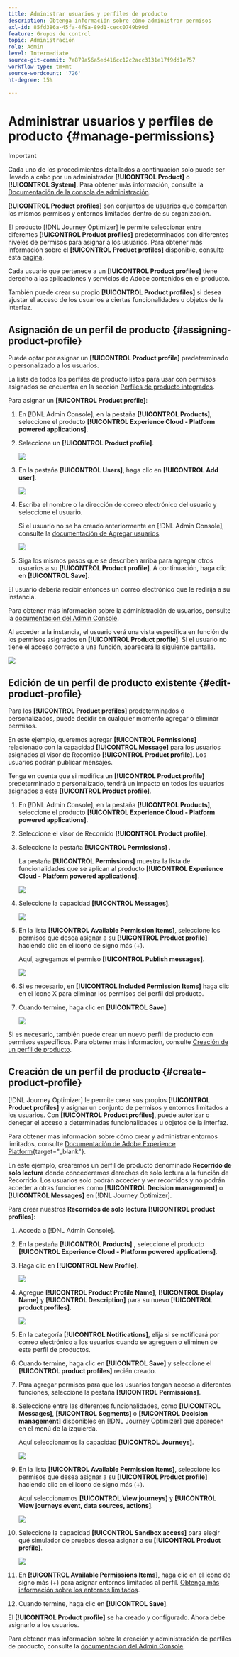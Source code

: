 ```yaml
---
title: Administrar usuarios y perfiles de producto
description: Obtenga información sobre cómo administrar permisos
exl-id: 85fd386a-45fa-4f9a-89d1-cecc0749b90d
feature: Grupos de control
topic: Administración
role: Admin
level: Intermediate
source-git-commit: 7e879a56a5ed416cc12c2acc3131e17f9dd1e757
workflow-type: tm+mt
source-wordcount: '726'
ht-degree: 15%

---
```


# Administrar usuarios y perfiles de producto {#manage-permissions}

>[!IMPORTANT]
>
> Cada uno de los procedimientos detallados a continuación solo puede ser llevado a cabo por un administrador **[!UICONTROL Product]** o **[!UICONTROL System]**. Para obtener más información, consulte la [Documentación de la consola de administración](https://helpx.adobe.com/enterprise/admin-guide.html/enterprise/using/admin-roles.ug.html).

**[!UICONTROL Product profiles]** son conjuntos de usuarios que comparten los mismos permisos y entornos limitados dentro de su organización.

El producto [!DNL Journey Optimizer] le permite seleccionar entre diferentes **[!UICONTROL Product profiles]** predeterminados con diferentes niveles de permisos para asignar a los usuarios. Para obtener más información sobre el **[!UICONTROL Product profiles]** disponible, consulte esta [página](ootb-product-profiles.md).

Cada usuario que pertenece a un **[!UICONTROL Product profiles]** tiene derecho a las aplicaciones y servicios de Adobe contenidos en el producto.

También puede crear su propio **[!UICONTROL Product profiles]** si desea ajustar el acceso de los usuarios a ciertas funcionalidades u objetos de la interfaz.

## Asignación de un perfil de producto {#assigning-product-profile}

Puede optar por asignar un **[!UICONTROL Product profile]** predeterminado o personalizado a los usuarios.

La lista de todos los perfiles de producto listos para usar con permisos asignados se encuentra en la sección [Perfiles de producto integrados](ootb-product-profiles.md).

Para asignar un **[!UICONTROL Product profile]**:

1. En [!DNL Admin Console], en la pestaña **[!UICONTROL Products]**, seleccione el producto **[!UICONTROL Experience Cloud - Platform powered applications]**.

1. Seleccione un **[!UICONTROL Product profile]**.

   ![](../assets/do-not-localize/access_control_2.png)

1. En la pestaña **[!UICONTROL Users]**, haga clic en **[!UICONTROL Add user]**.

   ![](../assets/do-not-localize/access_control_3.png)

1. Escriba el nombre o la dirección de correo electrónico del usuario y seleccione el usuario.

   Si el usuario no se ha creado anteriormente en [!DNL Admin Console], consulte la [documentación de Agregar usuarios](https://helpx.adobe.com/enterprise/admin-guide.html/enterprise/using/manage-users-individually.ug.html#add-users).

   ![](../assets/do-not-localize/access_control_4.png)

1. Siga los mismos pasos que se describen arriba para agregar otros usuarios a su **[!UICONTROL Product profile]**. A continuación, haga clic en **[!UICONTROL Save]**.

El usuario debería recibir entonces un correo electrónico que le redirija a su instancia.

Para obtener más información sobre la administración de usuarios, consulte la [documentación del Admin Console](https://helpx.adobe.com/enterprise/admin-guide.html/enterprise/using/manage-users-individually.ug.html).

Al acceder a la instancia, el usuario verá una vista específica en función de los permisos asignados en **[!UICONTROL Product profile]**. Si el usuario no tiene el acceso correcto a una función, aparecerá la siguiente pantalla.

![](../assets/do-not-localize/access_control_1.png)

## Edición de un perfil de producto existente {#edit-product-profile}

Para los **[!UICONTROL Product profiles]** predeterminados o personalizados, puede decidir en cualquier momento agregar o eliminar permisos.

En este ejemplo, queremos agregar **[!UICONTROL Permissions]** relacionado con la capacidad **[!UICONTROL Message]** para los usuarios asignados al visor de Recorrido **[!UICONTROL Product profile]**. Los usuarios podrán publicar mensajes.

Tenga en cuenta que si modifica un **[!UICONTROL Product profile]** predeterminado o personalizado, tendrá un impacto en todos los usuarios asignados a este **[!UICONTROL Product profile]**.

1. En [!DNL Admin Console], en la pestaña **[!UICONTROL Products]**, seleccione el producto **[!UICONTROL Experience Cloud - Platform powered applications]**.

1. Seleccione el visor de Recorrido **[!UICONTROL Product profile]**.

1. Seleccione la pestaña **[!UICONTROL Permissions]** .

   La pestaña **[!UICONTROL Permissions]** muestra la lista de funcionalidades que se aplican al producto **[!UICONTROL Experience Cloud - Platform powered applications]**.

   ![](../assets/do-not-localize/access_control_5.png)

1. Seleccione la capacidad **[!UICONTROL Messages]**.

   ![](../assets/do-not-localize/access_control_6.png)

1. En la lista **[!UICONTROL Available Permission Items]**, seleccione los permisos que desea asignar a su **[!UICONTROL Product profile]** haciendo clic en el icono de signo más (+).

   Aquí, agregamos el permiso **[!UICONTROL Publish messages]**.

   ![](../assets/do-not-localize/access_control_7.png)

1. Si es necesario, en **[!UICONTROL Included Permission Items]** haga clic en el icono X para eliminar los permisos del perfil del producto.

1. Cuando termine, haga clic en **[!UICONTROL Save]**.

   ![](../assets/do-not-localize/access_control_8.png)

Si es necesario, también puede crear un nuevo perfil de producto con permisos específicos. Para obtener más información, consulte [Creación de un perfil de producto](#create-product-profile).

## Creación de un perfil de producto {#create-product-profile}

[!DNL Journey Optimizer] le permite crear sus propios  **[!UICONTROL Product profiles]** y asignar un conjunto de permisos y entornos limitados a los usuarios. Con **[!UICONTROL Product profiles]**, puede autorizar o denegar el acceso a determinadas funcionalidades u objetos de la interfaz.

Para obtener más información sobre cómo crear y administrar entornos limitados, consulte [Documentación de Adobe Experience Platform](https://experienceleague.adobe.com/docs/experience-platform/sandbox/ui/user-guide.html?lang=es){target=&quot;_blank&quot;}.

En este ejemplo, crearemos un perfil de producto denominado **Recorrido de solo lectura** donde concederemos derechos de solo lectura a la función de Recorrido. Los usuarios solo podrán acceder y ver recorridos y no podrán acceder a otras funciones como **[!UICONTROL Decision management]** o **[!UICONTROL Messages]** en [!DNL Journey Optimizer].

Para crear nuestros **Recorridos de solo lectura** **[!UICONTROL product profiles]**:

1. Acceda a [!DNL Admin Console].

1. En la pestaña **[!UICONTROL Products]** , seleccione el producto **[!UICONTROL Experience Cloud - Platform powered applications]**.

1. Haga clic en **[!UICONTROL New Profile]**.

   ![](../assets/do-not-localize/access_control_9.png)

1. Agregue **[!UICONTROL Product Profile Name]**, **[!UICONTROL Display Name]** y **[!UICONTROL Description]** para su nuevo **[!UICONTROL product profiles]**.

   ![](../assets/do-not-localize/access_control_10.png)

1. En la categoría **[!UICONTROL Notifications]**, elija si se notificará por correo electrónico a los usuarios cuando se agreguen o eliminen de este perfil de productos.

1. Cuando termine, haga clic en **[!UICONTROL Save]** y seleccione el **[!UICONTROL product profiles]** recién creado.

1. Para agregar permisos para que los usuarios tengan acceso a diferentes funciones, seleccione la pestaña **[!UICONTROL Permissions]**.

1. Seleccione entre las diferentes funcionalidades, como **[!UICONTROL Messages]**, **[!UICONTROL Segments]** o **[!UICONTROL Decision management]** disponibles en [!DNL Journey Optimizer] que aparecen en el menú de la izquierda.

   Aquí seleccionamos la capacidad **[!UICONTROL Journeys]**.

   ![](../assets/do-not-localize/access_control_11.png)

1. En la lista **[!UICONTROL Available Permission Items]**, seleccione los permisos que desea asignar a su **[!UICONTROL Product profile]** haciendo clic en el icono de signo más (+).

   Aquí seleccionamos **[!UICONTROL View journeys]** y **[!UICONTROL View journeys event, data sources, actions]**.

   ![](../assets/do-not-localize/access_control_12.png)

1. Seleccione la capacidad **[!UICONTROL Sandbox access]** para elegir qué simulador de pruebas desea asignar a su **[!UICONTROL Product profile]**.

   ![](../assets/do-not-localize/access_control_13.png)

1. En **[!UICONTROL Available Permissions Items]**, haga clic en el icono de signo más (+) para asignar entornos limitados al perfil. [Obtenga más información sobre los entornos limitados](sandboxes.md).

1. Cuando termine, haga clic en **[!UICONTROL Save]**.

El **[!UICONTROL Product profile]** se ha creado y configurado. Ahora debe asignarlo a los usuarios.

Para obtener más información sobre la creación y administración de perfiles de producto, consulte la [documentación del Admin Console](https://helpx.adobe.com/enterprise/admin-guide.html/enterprise/using/manage-product-profiles.ug.html).
